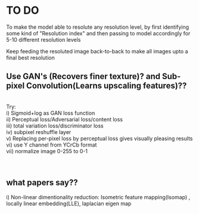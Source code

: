 # TO DO
To make the model able to resolute any resolution level, by first identifying some kind of "Resolution index" and then passing to model accordingly for 5-10 different resolution levels

Keep feeding the resoluted image back-to-back to make all images upto a final best resolution


## Use GAN's (Recovers finer texture)? and Sub-pixel Convolution(Learns upscaling features)??
<br/>
Try:<br/>
i) Sigmoid+log as GAN loss function<br/>
ii) Perceptual loss/Adversarial loss/content loss<br/>
iii) total variation loss/discriminator loss<br/>
iv) subpixel reshuffle layer<br/>
v) Replacing per-pixel loss by perceptual loss gives visually pleasing results<br/>
vi) use Y channel from YCrCb format<br/>
vii) normalize image 0-255 to 0-1<br/>
<br/>
<br/>

## what papers say??
i) Non-linear dimentionality reduction: Isometric feature mapping(Isomap) , locally linear embedding(LLE), laplacian eigen map<br/>


